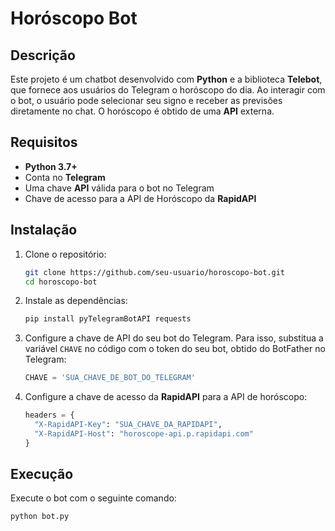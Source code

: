 # Horóscopo Bot

## Descrição

Este projeto é um chatbot desenvolvido com **Python** e a biblioteca **Telebot**, que fornece aos usuários do Telegram o horóscopo do dia. Ao interagir com o bot, o usuário pode selecionar seu signo e receber as previsões diretamente no chat. O horóscopo é obtido de uma **API** externa.

## Requisitos

- **Python 3.7+**
- Conta no **Telegram**
- Uma chave **API** válida para o bot no Telegram
- Chave de acesso para a API de Horóscopo da **RapidAPI**

## Instalação

1. Clone o repositório:
    ```bash
    git clone https://github.com/seu-usuario/horoscopo-bot.git
    cd horoscopo-bot
    ```

2. Instale as dependências:
    ```bash
    pip install pyTelegramBotAPI requests
    ```

3. Configure a chave de API do seu bot do Telegram. Para isso, substitua a variável `CHAVE` no código com o token do seu bot, obtido do BotFather no Telegram:
    ```python
    CHAVE = 'SUA_CHAVE_DE_BOT_DO_TELEGRAM'
    ```

4. Configure a chave de acesso da **RapidAPI** para a API de horóscopo:
    ```python
    headers = {
      "X-RapidAPI-Key": "SUA_CHAVE_DA_RAPIDAPI",
      "X-RapidAPI-Host": "horoscope-api.p.rapidapi.com"
    }
    ```

## Execução

Execute o bot com o seguinte comando:
```bash
python bot.py
